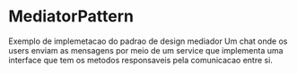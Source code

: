 # MediatorPattern
Exemplo de implemetacao do padrao de design mediador
Um chat onde os users enviam as mensagens por meio 
de um service que implementa uma interface que tem os 
metodos responsaveis pela comunicacao entre si.

